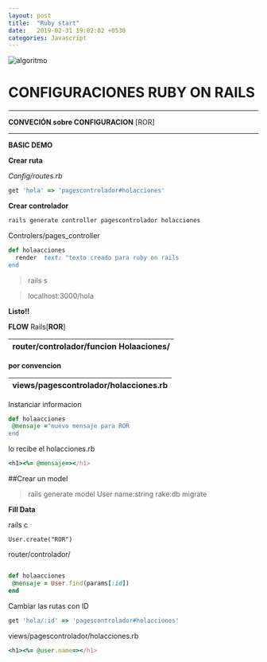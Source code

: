 ```yaml
---
layout: post
title:  "Ruby start"
date:   2019-02-31 19:02:02 +0530
categories: Javascript
---
```


![algoritmo](https://media.giphy.com/media/ltJ7tmWDawr5u/giphy.gif)


# CONFIGURACIONES RUBY ON RAILS

___

**CONVECIÓN sobre CONFIGURACION** [ROR]

___

__BASIC DEMO__

**Crear ruta**

_Config/routes.rb_

```ruby
get 'hola' => 'pagescontrolador#holacciones'
```

__Crear controlador__

```bash
rails generate controller pagescontrolador holacciones
```

Controlers/pages_controller
```ruby
def holaacciones
  render  text: "texto creado para ruby on rails
end
```
> rails s

> localhost:3000/hola

__Listo!!__


**FLOW**  Rails[**ROR**] 

| router/controlador/funcion Holaaciones/ |
|-----------------------------------------|

**por convencion**

| views/pagescontrolador/holacciones.rb |
|---------------------------------------|
Instanciar informacion

```ruby
def holaacciones
 @mensaje ="nuevo mensaje para ROR
end
```
lo recibe el holacciones.rb

```ruby
<h1><%= @mensaje=></h1>
```
##Crear un model

> rails  generate model User name:string
 rake:db migrate

**Fill Data**

rails c

```
User.create("ROR")
```
router/controlador/

```ruby

def holaacciones
 @mensaje = User.find(params[:id])
end

```
Cambiar las rutas con ID
```ruby
get 'hola/:id' => 'pagescontrolador#holacciones'
```
views/pagescontrolador/holacciones.rb
```ruby
<h1><%= @user.name=></h1>
```